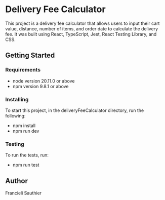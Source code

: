 # Delivery Fee Calculator

This project is a delivery fee calculator that allows users to input their cart value, distance, number of items, and order date to calculate the delivery fee. It was built using React, TypeScript, Jest, React Testing Library, and CSS.

## Getting Started

### Requirements

- node version 20.11.0 or above
- npm version 9.8.1 or above

### Installing

To start this project, in the deliveryFeeCalculator directory, run the following:

- npm install
- npm run dev

### Testing

To run the tests, run:

- npm run test

## Author

Francieli Sauthier
